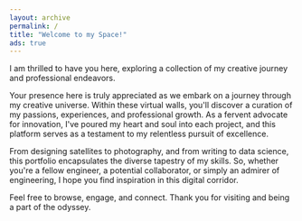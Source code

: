 ```yaml
---
layout: archive
permalink: /
title: "Welcome to my Space!"
ads: true
---
```


I am thrilled to have you here, exploring a collection of my creative journey and professional endeavors.

Your presence here is truly appreciated as we embark on a journey through my creative universe. Within these virtual walls, you'll discover a curation of my passions, experiences, and professional growth. As a fervent advocate for innovation, I've poured my heart and soul into each project, and this platform serves as a testament to my relentless pursuit of excellence.

From designing satellites to photography, and from writing to data science, this portfolio encapsulates the diverse tapestry of my skills. So, whether you're a fellow engineer, a potential collaborator, or simply an admirer of engineering, I hope you find inspiration in this digital corridor.

Feel free to browse, engage, and connect. Thank you for visiting and being a part of the odyssey.

